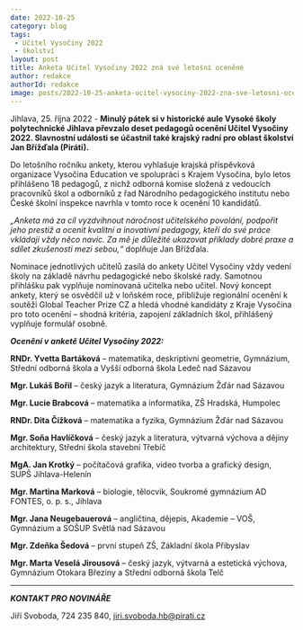 ```yaml
---
date: 2022-10-25
category: blog
tags:
 - Učitel Vysočiny 2022
 - školství
layout: post
title: Anketa Učitel Vysočiny 2022 zná své letošní oceněné 
author: redakce
authorId: redakce
image: posts/2022-10-25-anketa-ucitel-vysociny-2022-zna-sve-letosni-ocenene.jpg
---
```


Jihlava, 25. října 2022 - **Minulý pátek si v historické aule Vysoké školy polytechnické Jihlava převzalo deset pedagogů ocenění Učitel Vysočiny 2022. Slavnostní události se účastnil také krajský radní pro oblast školství Jan Břížďala (Piráti).**

Do letošního ročníku ankety, kterou vyhlašuje krajská příspěvková organizace Vysočina Education ve spolupráci s Krajem Vysočina, bylo letos přihlášeno 18 pedagogů, z nichž odborná komise složená z vedoucích pracovníků škol a odborníků z řad Národního pedagogického institutu nebo České školní inspekce navrhla v tomto roce k ocenění 10 kandidátů. 

*„Anketa má za cíl vyzdvihnout náročnost učitelského povolání, podpořit jeho prestiž a ocenit kvalitní a inovativní pedagogy, kteří do své práce vkládají vždy něco navíc. Za mě je důležité ukazovat příklady dobré praxe a sdílet zkušenosti mezi sebou,“* doplňuje Jan Břížďala.

Nominace jednotlivých učitelů zasílá do ankety Učitel Vysočiny vždy vedení školy na základě návrhu pedagogické nebo školské rady. Samotnou přihlášku pak vyplňuje nominovaná učitelka nebo učitel. Nový koncept ankety, který se osvědčil už v loňském roce, přibližuje regionální ocenění k soutěži Global Teacher Prize CZ a hledá vhodné kandidáty z Kraje Vysočina pro toto ocenění – shodná kritéria, zapojení základních škol, přihlášený vyplňuje formulář osobně.

***Ocenění v anketě Učitel Vysočiny 2022:***

**RNDr. Yvetta Bartáková** – matematika, deskriptivní geometrie,
Gymnázium, Střední odborná škola a Vyšší odborná škola Ledeč nad Sázavou


**Mgr. Lukáš Bořil** – český jazyk a literatura,
Gymnázium Žďár nad Sázavou


**Mgr. Lucie Brabcová** – matematika a informatika,
ZŠ Hradská, Humpolec


**RNDr. Dita Čížková** – matematika a fyzika,
Gymnázium Žďár nad Sázavou


**Mgr. Soňa Havlíčková** – český jazyk a literatura, výtvarná výchova a dějiny architektury,
Střední škola stavební Třebíč


**MgA. Jan Krotký** – počítačová grafika, video tvorba a grafický design,
SUPŠ Jihlava-Helenín


**Mgr. Martina Marková** – biologie, tělocvik,
Soukromé gymnázium AD FONTES, o. p. s., Jihlava


**Mgr. Jana Neugebauerová** – angličtina, dějepis,
Akademie – VOŠ, Gymnázium a SOŠUP Světlá nad Sázavou


**Mgr. Zdeňka Šedová** – první stupeň ZŠ,
Základní škola Přibyslav


**Mgr. Marta Veselá Jirousová** – český jazyk, výtvarná a estetická výchova,
Gymnázium Otokara Březiny a Střední odborná škola Telč

---

***KONTAKT PRO NOVINÁŘE*** 

Jiří Svoboda, 724 235 840, <jiri.svoboda.hb@pirati.cz>
